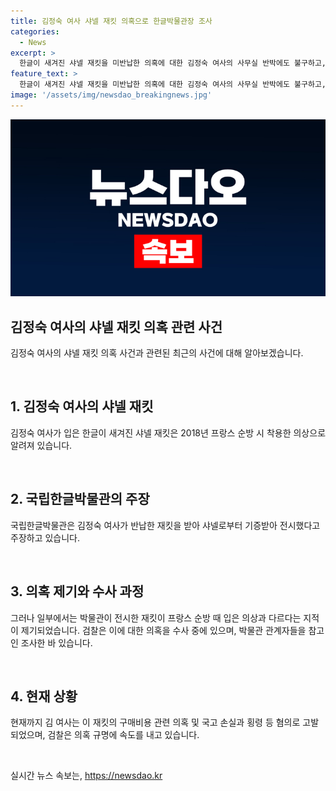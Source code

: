 ```yaml
---
title: 김정숙 여사 샤넬 재킷 의혹으로 한글박물관장 조사
categories:
  - News
excerpt: >
  한글이 새겨진 샤넬 재킷을 미반납한 의혹에 대한 김정숙 여사의 사무실 반박에도 불구하고, 박물관이 전시한 재킷이 원본과 다르다는 지적이 나왔습니다. 검찰은 이에 대한 수사를 진행 중이며, 국립한글박물관 관계자들을 불러 조사했습니다. 추가로, 김 여사는 이 재킷의 구매비용과 관련된 의혹으로 국고 손실과 횡령 등 혐의로 고발 당했으며, 검찰이 이에 대한 규명에 속도를 내고 있다고 전해졌습니다. (150자)
feature_text: >
  한글이 새겨진 샤넬 재킷을 미반납한 의혹에 대한 김정숙 여사의 사무실 반박에도 불구하고, 박물관이 전시한 재킷이 원본과 다르다는 지적이 나왔습니다. 검찰은 이에 대한 수사를 진행 중이며, 국립한글박물관 관계자들을 불러 조사했습니다. 추가로, 김 여사는 이 재킷의 구매비용과 관련된 의혹으로 국고 손실과 횡령 등 혐의로 고발 당했으며, 검찰이 이에 대한 규명에 속도를 내고 있다고 전해졌습니다. (150자)
image: '/assets/img/newsdao_breakingnews.jpg'
---
```


<p><img src="/assets/img/newsdao_breakingnews.jpg" alt="firstkoreanews 속보" /></p>

<h2 data-ke-size="size26">김정숙 여사의 샤넬 재킷 의혹 관련 사건</h2>

<p>김정숙 여사의 샤넬 재킷 의혹 사건과 관련된 최근의 사건에 대해 알아보겠습니다.</p>

<p data-ke-size="size16">&nbsp;</p>

<h2>1. 김정숙 여사의 샤넬 재킷</h2>

<p>김정숙 여사가 입은 한글이 새겨진 샤넬 재킷은 2018년 프랑스 순방 시 착용한 의상으로 알려져 있습니다.</p>

<p data-ke-size="size16">&nbsp;</p>

<h2>2. 국립한글박물관의 주장</h2>

<p>국립한글박물관은 김정숙 여사가 반납한 재킷을 받아 샤넬로부터 기증받아 전시했다고 주장하고 있습니다.</p>

<p data-ke-size="size16">&nbsp;</p>

<h2>3. 의혹 제기와 수사 과정</h2>

<p>그러나 일부에서는 박물관이 전시한 재킷이 프랑스 순방 때 입은 의상과 다르다는 지적이 제기되었습니다. 검찰은 이에 대한 의혹을 수사 중에 있으며, 박물관 관계자들을 참고인 조사한 바 있습니다.</p>

<p data-ke-size="size16">&nbsp;</p>

<h2>4. 현재 상황</h2>

<p>현재까지 김 여사는 이 재킷의 구매비용 관련 의혹 및 국고 손실과 횡령 등 혐의로 고발되었으며, 검찰은 의혹 규명에 속도를 내고 있습니다.</p>

<p data-ke-size="size16">&nbsp;</p>
실시간 뉴스 속보는, <a href="https://newsdao.kr" rel="dofollow">https://newsdao.kr</a>



